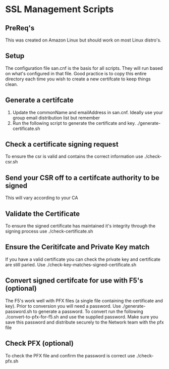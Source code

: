 # SSL Management Scripts

## PreReq's
This was created on Amazon Linux but should work on most Linux distro's.

## Setup
The configuration file san.cnf is the basis for all scripts. They will run based on what's configured in that file. Good practice is to copy this entire directory each time you wish to create a new certifcate to keep things clean. 

## Generate a certifcate
1. Update the commonName and emailAddress in san.cnf. Ideally use your group email distribution list but remember 
2. Run the following script to generate the certificate and key.
  ./generate-certificate.sh

## Check a certificate signing request
To ensure the csr is valid and contains the correct information use ./check-csr.sh

## Send your CSR off to a certifcate authority to be signed
This will vary according to your CA

## Validate the Certificate
To ensure the signed certificate has maintained it's integrity through the signing process use ./check-certificate.sh

## Ensure the Ceritifcate and Private Key match
If you have a valid certificate you can check the private key and certificate are still paried. Use ./check-key-matches-signed-certificate.sh


## Convert signed certifcate for use with F5's (optional)
The F5's work well with PFX files (a single file containing the certificate and key). Prior to conversion you will need a password. Use ./generate-password.sh to generate a password. To convert run the following ./convert-to-pfx-for-f5.sh and use the supplied password. Make sure you save this password and distribute securely to the Network team with the pfx file

## Check PFX (optional)
To check the PFX file and confirm the password is correct use ./check-pfx.sh

